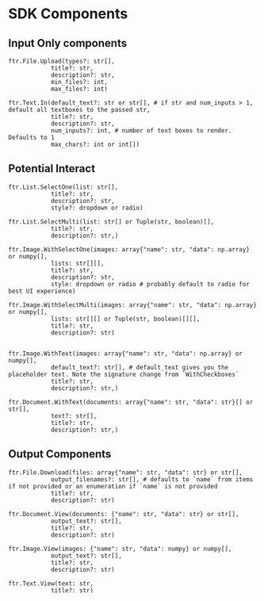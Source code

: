 # SDK Components

## Input Only components

    ftr.File.Upload(types?: str[],
                title?: str, 
                description?: str,
                min_files?: int, 
                max_files?: int)

    ftr.Text.In(default_text?: str or str[], # if str and num_inputs > 1, default all textboxes to the passed str,
                title?: str,
                description?: str,
                num_inputs?: int, # number of text boxes to render. Defaults to 1
                max_chars?: int or int[])

## Potential Interact

    ftr.List.SelectOne(list: str[],
                title?: str,
                description?: str,
                style?: dropdown or radio)

    ftr.List.SelectMulti(list: str[] or Tuple(str, boolean)[],
                title?: str,
                description?: str,)

    ftr.Image.WithSelectOne(images: array{"name": str, "data": np.array} or numpy[],
                lists: str[][],
                title?: str,
                description?: str,
                style: dropdown or radio # probably default to radio for best UI experience)

    ftr.Image.WithSelectMulti(images: array{"name": str, "data": np.array} or numpy[],
                lists: str[][] or Tuple(str, boolean)[][],
                title?: str,
                description?: str)


    ftr.Image.WithText(images: array{"name": str, "data": np.array} or numpy[],
                default_text?: str[], # default_text gives you the placeholder text. Note the signature change from `WithCheckboxes`
                title?: str,
                description?: str,)

    ftr.Document.WithText(documents: array{"name": str, "data": str}[] or str[],
                text?: str[],
                title?: str,
                description?: str,)

## Output Components

    ftr.File.Download(files: array{"name": str, "data": str} or str[],
                output_filenames?: str[], # defaults to `name` from items if not provided or an enumeration if `name` is not provided
                title?: str,
                description?: str)

    ftr.Document.View(documents: {"name": str, "data": str} or str[],
                output_text?: str[],
                title?: str,
                description?: str)

    ftr.Image.View(images: {"name": str, "data": numpy} or numpy[],
                output_text?: str[],
                title?: str,
                description?: str)

    ftr.Text.View(text: str,
                title?: str)
